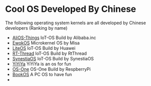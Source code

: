 # Cool OS Developed By Chinese
The following operating system kernels are all developed by Chinese developers (Ranking by name)

- [AliOS-Things](https://www.alios.cn/things) IoT-OS Build by Alibaba.inc
- [EwokOS](https://github.com/MisaZhu/EwokOS) Microkernel OS by Misa
- [LiteOS](https://www.huawei.com/minisite/liteos/cn/) IoT-OS Build by Huawei
- [RT-Thread](https://www.rt-thread.io/) IoT-OS Build by RtThread
- [SynestiaOS](https://synestiaos.org/home) IoT-OS Build by SynestiaOS
- [YiYiYa](https://github.com/evilbinary/YiYiYa) YiYiYa is an os for fun
- [OS-One](https://github.com/iBreaker/OS-One) OS-One Build by RespberryPi
- [BookOS](https://github.com/hzcx998/BookOS) A PC OS to have fun
- 
